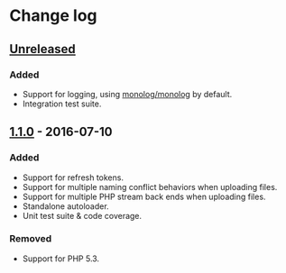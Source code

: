Change log
==========

[Unreleased][unreleased]
------------------------

### Added

- Support for logging, using [monolog/monolog][monolog] by default.
- Integration test suite.

[1.1.0] - 2016-07-10
--------------------

### Added

- Support for refresh tokens.
- Support for multiple naming conflict behaviors when uploading files.
- Support for multiple PHP stream back ends when uploading files.
- Standalone autoloader.
- Unit test suite & code coverage.

### Removed

- Support for PHP 5.3.

[unreleased]: https://github.com/efisiobova/onedrive-php-sdk/compare/1.1.0...HEAD
[1.1.0]:      https://github.com/efisiobova/onedrive-php-sdk/compare/1.0.0...1.1.0
[monolog]:    https://github.com/seldaek/monolog
